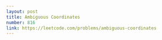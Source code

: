 ```yaml
---
layout: post
title: Ambiguous Coordinates
number: 816
link: https://leetcode.com/problems/ambiguous-coordinates
---
```

